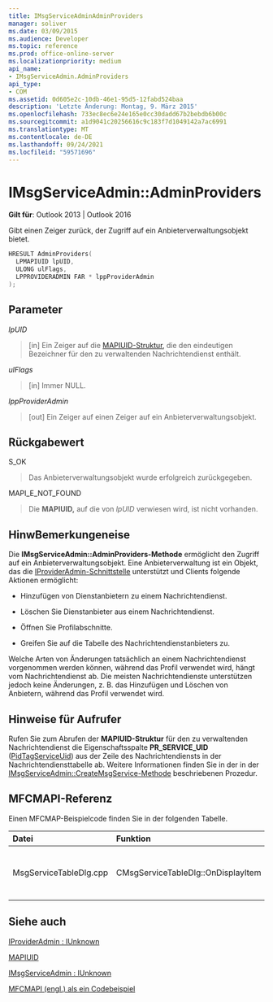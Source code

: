 ```yaml
---
title: IMsgServiceAdminAdminProviders
manager: soliver
ms.date: 03/09/2015
ms.audience: Developer
ms.topic: reference
ms.prod: office-online-server
ms.localizationpriority: medium
api_name:
- IMsgServiceAdmin.AdminProviders
api_type:
- COM
ms.assetid: 0d605e2c-10db-46e1-95d5-12fabd524baa
description: 'Letzte Änderung: Montag, 9. März 2015'
ms.openlocfilehash: 733ec8ec6e24e165e0cc30dadd67b2bebdb6b00c
ms.sourcegitcommit: a1d9041c20256616c9c183f7d1049142a7ac6991
ms.translationtype: MT
ms.contentlocale: de-DE
ms.lasthandoff: 09/24/2021
ms.locfileid: "59571696"
---
```

# <a name="imsgserviceadminadminproviders"></a>IMsgServiceAdmin::AdminProviders

  
  
**Gilt für**: Outlook 2013 | Outlook 2016 
  
Gibt einen Zeiger zurück, der Zugriff auf ein Anbieterverwaltungsobjekt bietet.
  
```cpp
HRESULT AdminProviders(
  LPMAPIUID lpUID,
  ULONG ulFlags,
  LPPROVIDERADMIN FAR * lppProviderAdmin
);
```

## <a name="parameters"></a>Parameter

 _lpUID_
  
> [in] Ein Zeiger auf die [MAPIUID-Struktur,](mapiuid.md) die den eindeutigen Bezeichner für den zu verwaltenden Nachrichtendienst enthält. 
    
 _ulFlags_
  
> [in] Immer NULL. 
    
 _lppProviderAdmin_
  
> [out] Ein Zeiger auf einen Zeiger auf ein Anbieterverwaltungsobjekt.
    
## <a name="return-value"></a>Rückgabewert

S_OK 
  
> Das Anbieterverwaltungsobjekt wurde erfolgreich zurückgegeben.
    
MAPI_E_NOT_FOUND 
  
> Die **MAPIUID,** auf die von  _lpUID_ verwiesen wird, ist nicht vorhanden. 
    
## <a name="remarks"></a>HinwBemerkungeneise

Die **IMsgServiceAdmin::AdminProviders-Methode** ermöglicht den Zugriff auf ein Anbieterverwaltungsobjekt. Eine Anbieterverwaltung ist ein Objekt, das die [IProviderAdmin-Schnittstelle](iprovideradminiunknown.md) unterstützt und Clients folgende Aktionen ermöglicht: 
  
- Hinzufügen von Dienstanbietern zu einem Nachrichtendienst.
    
- Löschen Sie Dienstanbieter aus einem Nachrichtendienst.
    
- Öffnen Sie Profilabschnitte.
    
- Greifen Sie auf die Tabelle des Nachrichtendienstanbieters zu.
    
Welche Arten von Änderungen tatsächlich an einem Nachrichtendienst vorgenommen werden können, während das Profil verwendet wird, hängt vom Nachrichtendienst ab. Die meisten Nachrichtendienste unterstützen jedoch keine Änderungen, z. B. das Hinzufügen und Löschen von Anbietern, während das Profil verwendet wird.
  
## <a name="notes-to-callers"></a>Hinweise für Aufrufer

Rufen Sie zum Abrufen der **MAPIUID-Struktur** für den zu verwaltenden Nachrichtendienst die Eigenschaftsspalte **PR_SERVICE_UID** ([PidTagServiceUid](pidtagserviceuid-canonical-property.md)) aus der Zeile des Nachrichtendiensts in der Nachrichtendiensttabelle ab. Weitere Informationen finden Sie in der in der [IMsgServiceAdmin::CreateMsgService-Methode](imsgserviceadmin-createmsgservice.md) beschriebenen Prozedur. 
  
## <a name="mfcmapi-reference"></a>MFCMAPI-Referenz

Einen MFCMAP-Beispielcode finden Sie in der folgenden Tabelle.
  
|**Datei**|**Funktion**|**Comment**|
|:-----|:-----|:-----|
|MsgServiceTableDlg.cpp  <br/> |CMsgServiceTableDlg::OnDisplayItem  <br/> |MFCMAPI verwendet die **IMsgServiceAdmin::AdminProviders-Methode,** um ein Anbieterverwaltungsobjekt für einen Dienst zu öffnen.  <br/> |
   
## <a name="see-also"></a>Siehe auch



[IProviderAdmin : IUnknown](iprovideradminiunknown.md)
  
[MAPIUID](mapiuid.md)
  
[IMsgServiceAdmin : IUnknown](imsgserviceadminiunknown.md)


[MFCMAPI (engl.) als ein Codebeispiel](mfcmapi-as-a-code-sample.md)

